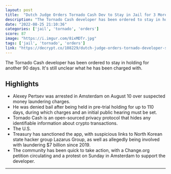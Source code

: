 ```yaml
---
layout: post
title:  "Dutch Judge Orders Tornado Cash Dev to Stay in Jail for 3 More Months"
description: "The Tornado Cash developer has been ordered to stay in holding for another 90 days. It's still unclear what he has been charged with."
date: "2022-08-25 21:10:36"
categories: ['jail', 'tornado', 'orders']
score: 87
image: "https://i.imgur.com/8ixMDTr.jpg"
tags: ['jail', 'tornado', 'orders']
link: "https://decrypt.co/108229/dutch-judge-orders-tornado-developer-stay-jail-3-more-months"
---
```


The Tornado Cash developer has been ordered to stay in holding for another 90 days. It's still unclear what he has been charged with.

## Highlights

- Alexey Pertsev was arrested in Amsterdam on August 10 over suspected money laundering charges.
- He was denied bail after being held in pre-trial holding for up to 110 days, during which charges and an initial public hearing must be set.
- Tornado Cash is an open-sourced privacy protocol that hides any identifiable information about crypto transactions.
- The U.S.
- Treasury has sanctioned the app, with suspicious links to North Korean state hacker group Lazarus Group, as well as allegedly being involved with laundering $7 billion since 2019.
- The community has been quick to take action, with a Change.org petition circulating and a protest on Sunday in Amsterdam to support the developer.

---
